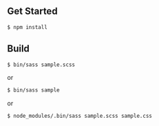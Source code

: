 
## Get Started

```bash
$ npm install
```


## Build

```bash
$ bin/sass sample.scss
```

or

```bash
$ bin/sass sample
```

or

```bash
$ node_modules/.bin/sass sample.scss sample.css
```
